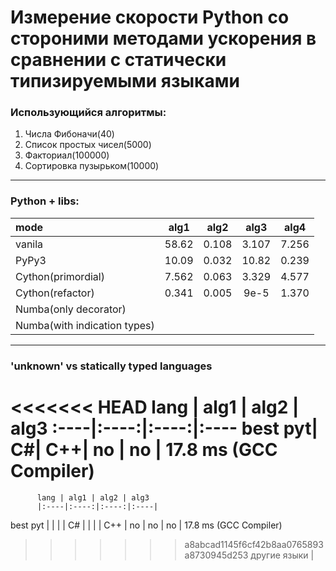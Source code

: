 # Измерение скорости Python со стороними методами ускорения в сравнении с статически типизируемыми языками

### Использующийся алгоритмы:
1. Числа Фибоначи(40)
2. Список простых чисел(5000)
3. Факториал(100000)
4. Сортировка пузырьком(10000)

-------------------------------------------

### **Python + libs:**

mode                         | alg1  | alg2  | alg3  | alg4
:----                        |:----: |:----: |:----: |:----:|
vanila                       | 58.62 | 0.108 | 3.107 | 7.256
PyPy3                        | 10.09 | 0.032 | 10.82 | 0.239
Cython(primordial)           | 7.562 | 0.063 | 3.329 | 4.577
Cython(refactor)             | 0.341 | 0.005 | 9e-5  | 1.370
Numba(only decorator)        |
Numba(with indication types) |

---------------------------------------------

### **'unknown' vs statically typed languages**

<<<<<<< HEAD
lang | alg1 | alg2 | alg3
:----|:----:|:----:|:----
best pyt|
C#|
C++| no |  no  |  17.8 ms (GCC Compiler)
=======
          lang | alg1 | alg2 | alg3
          |:----|:----:|:----:|:----|
best pyt  |    |      |      |
C#        |    |       |     | 
C++       | no |  no  |  no  |  17.8 ms (GCC Compiler)
>>>>>>> a8abcad1145f6cf42b8aa0765893a8730945d253
другие языки |
